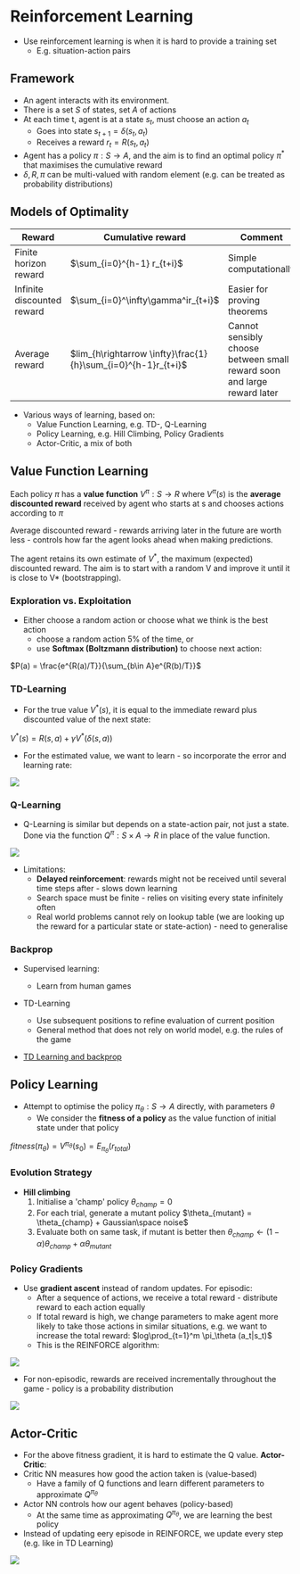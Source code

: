 # Reinforcement Learning
* Use reinforcement learning is when it is hard to provide a training set
    * E.g. situation-action pairs

## Framework
* An agent interacts with its environment.
* There is a set $S$ of states, set $A$ of actions
* At each time t, agent is at a state $s_t$, must choose an action $a_t$
    * Goes into state $s_{t+1}=\delta(s_t,a_t)$
    * Receives a reward $r_t = R(s_t,a_t)$
* Agent has a policy $\pi:S\rightarrow A$, and the aim is to find an optimal policy $\pi^*$ that maximises the cumulative reward
* $\delta, R, \pi$ can be multi-valued with random element (e.g. can be treated as probability distributions)

## Models of Optimality
| Reward | Cumulative reward | Comment |
|--------|-------------------|---------|
| Finite horizon reward | $\sum_{i=0}^{h-1} r_{t+i}$ | Simple computationally
| Infinite discounted reward | $\sum_{i=0}^\infty\gamma^ir_{t+i}$ | Easier for proving theorems
| Average reward | $lim_{h\rightarrow \infty}\frac{1}{h}\sum_{i=0}^{h-1}r_{t+i}$ | Cannot sensibly choose between small reward soon and large reward later

* Various ways of learning, based on:
    * Value Function Learning, e.g. TD-, Q-Learning
    * Policy Learning, e.g. Hill Climbing, Policy Gradients
    * Actor-Critic, a mix of both

## Value Function Learning
Each policy $\pi$ has a **value function** $V^\pi:S\rightarrow R$ where $V^\pi(s)$ is the **average discounted reward** received by agent who starts at s and chooses actions according to $\pi$

Average discounted reward - rewards arriving later in the future are worth less - controls how far the agent looks ahead when making predictions.

The agent retains its own estimate of $V^*$, the maximum (expected) discounted reward. The aim is to start with a random V and improve it until it is close to V* (bootstrapping).

### Exploration vs. Exploitation
* Either choose a random action or choose what we think is the best action
    * choose a random action 5% of the time, or
    * use **Softmax (Boltzmann distribution)** to choose next action:

$P(a) = \frac{e^{R(a)/T}}{\sum_{b\in A}e^{R(b)/T}}$

### TD-Learning
* For the true value $V^*(s)$, it is equal to the immediate reward plus discounted value of the next state:

$V^*(s)=R(s,a)+\gamma V^*(\delta(s,a))$

* For the estimated value, we want to learn - so incorporate the error and learning rate:

![](value_function.png)

### Q-Learning
* Q-Learning is similar but depends on a state-action pair, not just a state. Done via the function $Q^\pi : S \times A \rightarrow R$ in place of the value function.

![](q_function.png)

* Limitations:
    * **Delayed reinforcement**: rewards might not be received until several time steps after - slows down learning
    * Search space must be finite - relies on visiting every state infinitely often
    * Real world problems cannot rely on lookup table (we are looking up the reward for a particular state or state-action) - need to generalise

### Backprop
* Supervised learning:
    * Learn from human games
* TD-Learning
    * Use subsequent positions to refine evaluation of current position
    * General method that does not rely on world model, e.g. the rules of the game

* [TD Learning and backprop ](https://web.stanford.edu/group/pdplab/pdphandbook/handbookch10.html)

## Policy Learning
* Attempt to optimise the policy $\pi_\theta : S\rightarrow A$ directly, with parameters $\theta$
    * We consider the **fitness of a policy** as the value function of initial state under that policy

$fitness(\pi_\theta) = V^{\pi_\theta}(s_0)=E_{\pi_\theta}(r_{total})$

### Evolution Strategy
* **Hill climbing**
    1. Initialise a 'champ' policy $\theta_{champ} = 0$
    2. For each trial, generate a mutant policy $\theta_{mutant} = \theta_{champ} + Gaussian\space noise$
    3. Evaluate both on same task, if mutant is better then $\theta_{champ}\leftarrow (1-\alpha)\theta_{champ} + \alpha\theta_{mutant}$
### Policy Gradients
* Use **gradient ascent** instead of random updates. For episodic:
    * After a sequence of actions, we receive a total reward - distribute reward to each action equally
    * If total reward is high, we change parameters to make agent more likely to take those actions in similar situations, e.g. we want to increase the total reward: $log\prod_{t=1}^m \pi_\theta (a_t|s_t)$
    * This is the REINFORCE algorithm:

![](reinforce.png)

* For non-episodic, rewards are received incrementally throughout the game - policy is a probability distribution

![](non-episodic_policy.png)

## Actor-Critic
* For the above fitness gradient, it is hard to estimate the Q value. **Actor-Critic**:
* Critic NN measures how good the action taken is (value-based)
    * Have a family of Q functions and learn different parameters to approximate $Q^{\pi_\theta}$
* Actor NN controls how our agent behaves (policy-based)
    * At the same time as approximating $Q^{\pi_\theta}$, we are learning the best policy
* Instead of updating eery episode in REINFORCE, we update every step (e.g. like in TD Learning)

![](actor-critic.png)